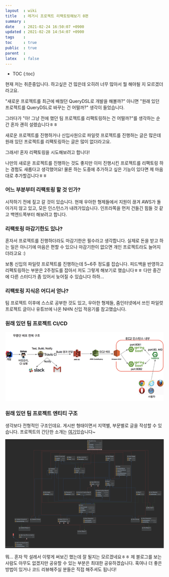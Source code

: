 ```yaml
---
layout  : wiki
title   : 레거시 프로젝트 리팩토링해보기 0편
summary : 
date    : 2021-02-24 16:50:07 +0900
updated : 2021-02-28 14:54:07 +0900
tags    : 
toc     : true
public  : true
parent  : 
latex   : false
---
```

* TOC
{:toc}

현재 저는 취준중입니다. 하고싶은 건 많은데 오히려 너무 많아서 뭘 해야될 지 모르겠더라고요.

"새로운 프로젝트를 최근에 배웠던 QueryDSL로 개발을 해볼까?" 아니면 "원래 있던 프로젝트를 QueryDSL로 바꾸는 건 어떨까?" 생각이 들었습니다.

그러다가 "아! 그냥 전에 했던 팀 프로젝트를 리팩토링하는 건 어떨까?"를 생각하는 순간 혼자 괜히 설렜습니다ㅎㅎ

새로운 프로젝트를 진행하거나 신입사원으로 파일럿 프로젝트를 진행하는 글은 많은데 원래 있던 프로젝트를 리팩토링하는 글은 많이 없더라고요.

그래서! 혼자 리팩토링을 시도해보려고 합니다!

나만의 새로운 프로젝트를 진행하는 것도 좋지만 이미 진행시킨 프로젝트를 리팩토링 하는 경험도 새롭다고 생각했어요! 물론 하는 도중에 추가하고 싶은 기능이 있다면 제 마음대로 추가할겁니다ㅎㅎ

### 어느 부분부터 리팩토링 할 것 인가?

시작하기 전에 짚고 갈 것이 있습니다. 현재 우아한 형제들에서 지원이 끊겨 AWS가 돌아가지 않고 있고, 모든 인스턴스가 내려가있습니다. 인프라쪽을 먼저 건들긴 힘들 것 같고 백엔드쪽부터 해보려고 합니다.

### 리팩토링 마감기한도 있나?

혼자서 프로젝트를 진행하더라도 마감기한은 필수라고 생각합니다. 실제로 돈을 받고 하는 일은 아니기에 마음은 편할 수 있으나 마감기한이 없으면 개인 프로젝트라도 늘어지더라고요 :)

보통 신입의 파일럿 프로젝트를 진행하는데 5~6주 정도를 잡습니다. 피드백을 반영하고 리펙토링하는 부분은 2주정도를 잡아서 저도 그렇게 해보기로 했습니다ㅎㅎ 다만 중간에 다른 스터디가 좀 있어서 늦어질 수 있습니다 하하...

### 리팩토링 지식은 어디서 얻나?

팀 프로젝트 이후에 스스로 공부한 것도 있고, 우아한 형제들, 줌인터넷에서 쓰인 파일럿 프로젝트 글이나 유튜브에 나온 NHN 신입 적응기를 참고했습니다.

### 원래 있던 팀 프로젝트 CI/CD


<img src="/wiki-img/legacy_project_refactoring/originteamcicd.png" alt="originteamcicd"/>

### 원래 있던 팀 프로젝트 엔티티 구조

생각보다 전형적인 구조인데요. 게시판 형태이면서 지역별, 부문별로 글을 작성할 수 있습니다. 프로젝트의 간단한 소개는 [여기](https://github.com/woowacourse-teams/2020-legeno-around-here)있습니다~

<img src="/wiki-img/legacy_project_refactoring/originteamentity.png" alt="originteamentity"/>


뭐... 혼자 막 설레서 이렇게 써보긴 했는데 잘 될지는 모르겠네요ㅎㅎ 제 블로그를 보는 사람도 아무도 없겠지만 공유할 수 있는 부분은 최대한 공유하겠습니다. 혹여나 더 좋은 방법이 있거나 코드 리뷰해주실 분들은 직접 해주셔도 됩니다!
